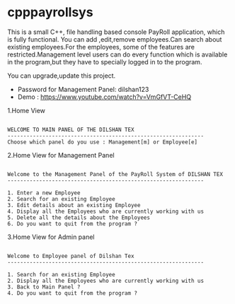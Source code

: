 # cpppayrollsys
This is a small C++, file handling based console PayRoll application, which is fully functional.
You can add ,edit,remove employees.Can search about existing employees.For the employees, some of the features are restricted.Management level users can do every function which is available in the program,but they have to specially logged in to the program.

You can upgrade,update this project.

- Password for Management Panel: dilshan123
- Demo : https://www.youtube.com/watch?v=VmGfVT-CeHQ

1.Home View
```

WELCOME TO MAIN PANEL OF THE DILSHAN TEX
--------------------------------------------------------------
Choose which panel do you use : Management[m] or Employee[e] 
```


2.Home View for Management Panel
```

Welcome to the Management Panel of the PayRoll System of DILSHAN TEX
--------------------------------------------------------------

1. Enter a new Employee
2. Search for an existing Employee
3. Edit details about an existing Employee
4. Display all the Employees who are currently working with us
5. Delete all the details about the Employees
6. Do you want to quit from the program ? 

```


3.Home View for Admin panel

```

Welcome to Employee panel of Dilshan Tex
--------------------------------------------------------------

1. Search for an existing Employee
2. Display all the Employees who are currently working with us
3. Back to Main Panel ?
4. Do you want to quit from the program ?
```




